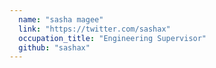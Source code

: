 ```yaml
---
  name: "sasha magee"
  link: "https://twitter.com/sashax"
  occupation_title: "Engineering Supervisor"
  github: "sashax"
---
```

